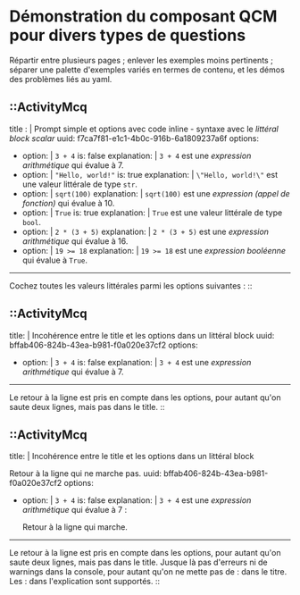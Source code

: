 # Démonstration du composant QCM pour divers types de questions

Répartir entre plusieurs pages ; enlever les exemples moins pertinents ; séparer une palette d'exemples variés en termes de contenu, et les démos des problèmes liés au yaml.


::ActivityMcq
---
title : |
  Prompt simple et options avec code inline - syntaxe avec le *littéral block scalar*
uuid: f7ca7f81-e1c1-4b0c-916b-6a1809237a6f
options:
  - option: |
      `3 + 4`
    is: false
    explanation: |
      `3 + 4` est une *expression arithmétique* qui évalue à 7.
  - option: |
      `"Hello, world!"`
    is: true
    explanation: |
      `\"Hello, world!\"` est une valeur littérale de type `str`.
  - option: |
      `sqrt(100)`
    explanation: |
      `sqrt(100)` est une *expression (appel de fonction)* qui évalue à 10.
  - option: |
      `True`
    is: true
    explanation: |
      `True` est une valeur littérale de type `bool`.
  - option: |
      `2 * (3 + 5)`
    explanation: |
      `2 * (3 + 5)` est une *expression arithmétique* qui évalue à 16.
  - option: |
      `19 >= 18`
    explanation: |
      `19 >= 18` est une *expression booléenne* qui évalue à `True`.
---

Cochez toutes les valeurs littérales parmi les options suivantes :
::

::ActivityMcq
---
title: |
  Incohérence entre le title et les options dans un littéral block
uuid: bffab406-824b-43ea-b981-f0a020e37cf2
options:
  - option: |
      `3 + 4`
    is: false
    explanation: |
      `3 + 4` est une *expression arithmétique* qui évalue à 7.
---
Le retour à la ligne est pris en compte dans les options, pour autant qu'on saute deux lignes, mais pas dans le title.
::

::ActivityMcq
---
title: |
  Incohérence entre le title et les options dans un littéral block

  Retour à la ligne qui ne marche pas.
uuid: bffab406-824b-43ea-b981-f0a020e37cf2
options:
  - option: |
      `3 + 4`
    is: false
    explanation: |
      `3 + 4` est une *expression arithmétique* qui évalue à 7 :

      Retour à la ligne qui marche.
---
Le retour à la ligne est pris en compte dans les options, pour autant qu'on saute deux lignes, mais pas dans le title. Jusque là pas d'erreurs ni de warnings dans la console, pour autant qu'on ne mette pas de : dans le titre. Les : dans l'explication sont supportés.
::

<!--
::ActivityMcq
---
title: |
  Essai d'intégrer des blocks de code dans du yaml, dans la prop title.

  ```python
  from gturtle import *
  forward(100)
  ```
uuid: 12345678-1234-5678-1234-567812345678
options:
  - option: |
      Sans les guillemets.

      ```python
      from gturtle import *
      forward(100)
      ```
    is: true
    explanation: |
      "Avec les guillemets.
      
      ```python
      from gturtle import *
      forward(100)
      ```"
  - option: |
      Le problème vient vraiment du bloc préformaté.
    is: false
    explanation: |
      "Le problème vient vraiment du bloc préformaté."
---
Ici, on teste si un bloc de texte préformaté, tel qu'un bloc de code, peut être passé dans le yaml et ça ne marche ni dans title, ni dans option, ni dans explanation. Cela déclenche des warnings et des erreurs dans la console.
::
-->
